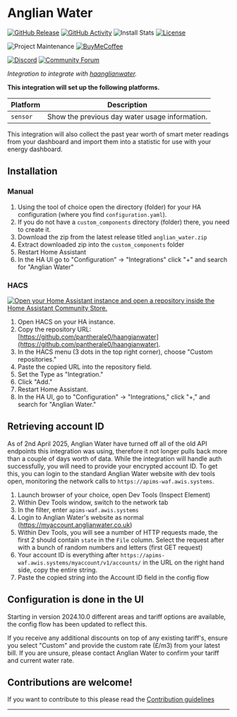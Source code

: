 # Anglian Water

[![GitHub Release][releases-shield]][releases]
[![GitHub Activity][commits-shield]][commits]
![Install Stats][stats]
[![License][license-shield]](LICENSE)

![Project Maintenance][maintenance-shield]
[![BuyMeCoffee][buymecoffeebadge]][buymecoffee]

[![Discord][discord-shield]][discord]
[![Community Forum][forum-shield]][forum]

_Integration to integrate with [haanglianwater][haanglianwater]._

**This integration will set up the following platforms.**

| Platform | Description                                    |
| -------- | ---------------------------------------------- |
| `sensor` | Show the previous day water usage information. |

This integration will also collect the past year worth of smart meter readings from your dashboard and import them into a statistic for use with your energy dashboard.

## Installation

### Manual

1. Using the tool of choice open the directory (folder) for your HA configuration (where you find `configuration.yaml`).
1. If you do not have a `custom_components` directory (folder) there, you need to create it.
1. Download the zip from the latest release titled `anglian_water.zip`
1. Extract downloaded zip into the `custom_components` folder
1. Restart Home Assistant
1. In the HA UI go to "Configuration" -> "Integrations" click "+" and search for "Anglian Water"

### HACS

[![Open your Home Assistant instance and open a repository inside the Home Assistant Community Store.](https://my.home-assistant.io/badges/hacs_repository.svg)](https://my.home-assistant.io/redirect/hacs_repository/?owner=pantherale0&category=integration&repository=haangianwater)

1. Open HACS on your HA instance.
1. Copy the repository URL: [https://github.com/pantherale0/haangianwater](https://github.com/pantherale0/haangianwater).
1. In the HACS menu (3 dots in the top right corner), choose "Custom repositories."
1. Paste the copied URL into the repository field.
1. Set the Type as "Integration."
1. Click "Add."
1. Restart Home Assistant.
1. In the HA UI, go to "Configuration" -> "Integrations," click "+," and search for "Anglian Water."

## Retrieving account ID

As of 2nd April 2025, Anglian Water have turned off all of the old API endpoints this integration was using, therefore it not longer pulls back more than a couple of days worth of data. While the integration will handle auth successfully, you will need to provide your encrypted account ID. To get this, you can login to the standard Anglian Water website with dev tools open, monitoring the network calls to `https://apims-waf.awis.systems`.

1. Launch browser of your choice, open Dev Tools (Inspect Element)
1. Within Dev Tools window, switch to the network tab
1. In the filter, enter `apims-waf.awis.systems`
1. Login to Anglian Water's website as normal (https://myaccount.anglianwater.co.uk)
1. Within Dev Tools, you will see a number of HTTP requests made, the first 2 should contain `state` in the `File` column. Select the request after with a bunch of random numbers and letters (first GET request)
1. Your account ID is everything after `https://apims-waf.awis.systems/myaccount/v1/accounts/` in the URL on the right hand side, copy the entire string.
1. Paste the copied string into the Account ID field in the config flow

## Configuration is done in the UI

<!---->

Starting in version 2024.10.0 different areas and tariff options are available, the config flow has been updated to reflect this.

If you receive any additional discounts on top of any existing tariff's, ensure you select "Custom" and provide the custom rate (£/m3) from your latest bill. If you are unsure, please contact Anglian Water to confirm your tariff and current water rate.

## Contributions are welcome!

If you want to contribute to this please read the [Contribution guidelines](CONTRIBUTING.md)

---

[haanglianwater]: https://github.com/pantherale0/haanglianwater
[buymecoffee]: https://www.buymeacoffee.com/pantherale0
[buymecoffeebadge]: https://img.shields.io/badge/buy%20me%20a%20coffee-donate-yellow.svg?style=for-the-badge
[commits-shield]: https://img.shields.io/github/commit-activity/y/pantherale0/haanglianwater.svg?style=for-the-badge
[commits]: https://github.com/pantherale0/haanglianwater/commits/main
[stats]: https://img.shields.io/badge/dynamic/json?color=41BDF5&logo=home-assistant&label=integration%20usage&suffix=%20installs&cacheSeconds=15600&url=https://analytics.home-assistant.io/custom_integrations.json&query=$.anglian_water.total&style=for-the-badge
[discord]: https://discord.gg/Qa5fW2R
[discord-shield]: https://img.shields.io/discord/330944238910963714.svg?style=for-the-badge
[exampleimg]: example.png
[forum-shield]: https://img.shields.io/badge/community-forum-brightgreen.svg?style=for-the-badge
[forum]: https://community.home-assistant.io/
[license-shield]: https://img.shields.io/github/license/pantherale0/haanglianwater.svg?style=for-the-badge
[maintenance-shield]: https://img.shields.io/badge/maintainer-%40pantherale0-blue.svg?style=for-the-badge
[releases-shield]: https://img.shields.io/github/release/pantherale0/haanglianwater.svg?style=for-the-badge
[releases]: https://github.com/pantherale0/haanglianwater/releases

